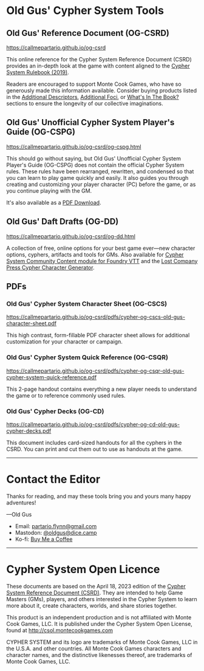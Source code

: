 
# Old Gus' Cypher System Tools

## Old Gus' Reference Document (OG-CSRD)

https://callmepartario.github.io/og-csrd

This online reference for the Cypher System Reference Document (CSRD) provides an in-depth look at the game with content aligned to the [Cypher System Rulebook (2019)](https://www.montecookgames.com/store/product/cypher-system-rulebook-2/).

Readers are encouraged to support Monte Cook Games, who have so generously made this information available. Consider buying products listed in the [Additional Descriptors](https://callmepartario.github.io/og-csrd/#additional-descriptors), [Additional Foci](https://callmepartario.github.io/og-csrd/#additional-foci), or [What's In The Book?](https://callmepartario.github.io/og-csrd/#choose-products) sections to ensure the longevity of our collective imaginations.

## Old Gus' Unofficial Cypher System Player's Guide (OG-CSPG)

https://callmepartario.github.io/og-csrd/og-cspg.html

This should go without saying, but Old Gus' Unofficial Cypher System Player's Guide (OG-CSPG) does not contain the official Cypher System rules. These rules have been rearranged, rewritten, and condensed so that you can learn to play game quickly and easily. It also guides you through creating and customizing your player character (PC) before the game, or as you continue playing with the GM.

It's also available as a [PDF Download](https://callmepartario.github.io/og-csrd/pdfs/cypher-og-cspg-old-gus-cypher-system-players-guide.pdf).

## Old Gus' Daft Drafts (OG-DD)

https://callmepartario.github.io/og-csrd/og-dd.html

A collection of free, online options for your best game ever—new character options, cyphers, artifacts and tools for GMs. Also available for [Cypher System Community Content module for Foundry VTT](https://foundryvtt.com/packages/cyphersystem-community-module) and the [Lost Company Press Cypher Character Generator](https://lostcompanypress.com/app/cypher_character_generator).


## PDFs

### Old Gus' Cypher System Character Sheet (OG-CSCS)

https://callmepartario.github.io/og-csrd/pdfs/cypher-og-cscs-old-gus-character-sheet.pdf

This high contrast, form-fillable PDF character sheet allows for additional customization for your character or campaign.

### Old Gus' Cypher System Quick Reference (OG-CSQR)

https://callmepartario.github.io/og-csrd/pdfs/cypher-og-csqr-old-gus-cypher-system-quick-reference.pdf

This 2-page handout contains everything a new player needs to understand the game or to reference commonly used rules.

### Old Gus' Cypher Decks (OG-CD)

https://callmepartario.github.io/og-csrd/pdfs/cypher-og-cd-old-gus-cypher-decks.pdf

This document includes card-sized handouts for all the cyphers in the CSRD. You can print and cut them out to use as handouts at the game.

---

# Contact the Editor

Thanks for reading, and may these tools bring you and yours many happy adventures!

—Old Gus

- Email: partario.flynn@gmail.com
- Mastodon: [@oldgus@dice.camp](https://dice.camp/@oldgus)
- Ko-fi: [Buy Me a Coffee](https://ko-fi.com/oldgus)

---

# Cypher System Open Licence

These documents are based on the April 18, 2023 edition of the [Cypher System Reference Document (CSRD)](http://csol.montecookgames.com/). They are intended to help Game Masters (GMs), players, and others interested in the Cypher System to learn more about it, create characters, worlds, and share stories together.

This product is an independent production and is not affiliated with Monte Cook Games, LLC. It is published under the Cypher System Open License, found at http://csol.montecookgames.com

CYPHER SYSTEM and its logo are trademarks of Monte Cook Games, LLC in the U.S.A. and other countries. All Monte Cook Games characters and character names, and the distinctive likenesses thereof, are trademarks of Monte Cook Games, LLC.
